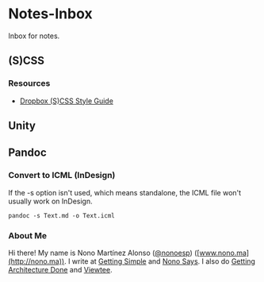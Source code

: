 # Notes-Inbox
Inbox for notes.

## (S)CSS

### Resources

* [Dropbox (S)CSS Style Guide](https://github.com/dropbox/css-style-guide)

## Unity

## Pandoc

### Convert to ICML (InDesign)

If the -s option isn't used, which means standalone, the ICML file won't usually work on InDesign.

```
pandoc -s Text.md -o Text.icml
```

### About Me

Hi there! My name is Nono Martínez Alonso ([@nonoesp](http://twitter.com/nonoesp)) ([www.nono.ma](http://nono.ma)). I write at [Getting Simple](http://gettingsimple.com) and [Nono Says](http://nono.ma/says). I also do [Getting Architecture Done](http://gettingarchitecturedone.com) and [Viewtee](http://viewtee.com).
